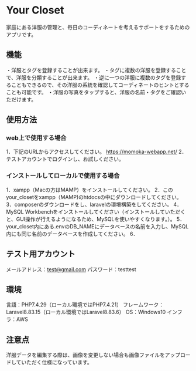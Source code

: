 # Your Closet
家庭にある洋服の管理と、毎日のコーディネートを考えるサポートをするためのアプリです。

## 機能

・洋服とタグを登録することが出来ます。
・タグに複数の洋服を登録することで、洋服を分類することが出来ます。
・逆に一つの洋服に複数のタグを登録することもできるので、その洋服の系統を確認してコーディネートのヒントとすることも可能です。
・洋服の写真をタップすると、洋服の名前・タグをご確認いただけます。

## 使用方法

### web上で使用する場合

1．下記のURLからアクセスしてください。
https://momoka-webapp.net/
2．テストアカウントでログインし、お試しください。

### インストールしてローカルで使用する場合

1．xampp（Macの方はMAMP）をインストールしてください。
2．このyour_closetをxampp（MAMP)のhtdocsの中にダウンロードしてください。
3．composerのダウンロードをし、laravelの環境構築をしてください。
4．MySQL Workbenchをインストールしてください（インストールしていただくと、GUI操作が行えるようになるため、MySQLを使いやすくなります。）。
5．your_closet内にある.envのDB_NAMEにデータベースの名前を入力し、MySQL内にも同じ名前のデータベースを作成してください。
6．

## テスト用アカウント

メールアドレス：test@gmail.com
パスワード：testtest

## 環境

言語：PHP7.4.29（ローカル環境ではPHP7.4.21）
フレームワーク：Laravel8.83.15（ローカル環境ではLaravel8.83.6）
OS：Windows10
インフラ：AWS

## 注意点

洋服データを編集する際は、画像を変更しない場合も画像ファイルをアップロードしていただく仕様になっています。